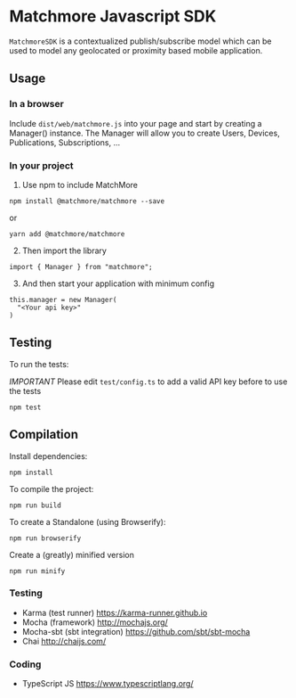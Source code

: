 # Matchmore Javascript SDK

`MatchmoreSDK` is a contextualized publish/subscribe model which can be used to model any geolocated or proximity based mobile application.


## Usage

### In a browser

Include `dist/web/matchmore.js` into your page and start by creating a Manager() instance. The Manager will allow you to create Users, Devices, Publications, Subscriptions, ...

### In your project 

1. Use npm to include MatchMore

```
npm install @matchmore/matchmore --save
```
or
```
yarn add @matchmore/matchmore
```

2. Then import the library

```
import { Manager } from "matchmore";
```

3. And then start your application with minimum config

```
this.manager = new Manager(
  "<Your api key>"
)
```



## Testing

To run the tests:

*IMPORTANT* 
Please edit `test/config.ts` to add a valid API key before to use the tests

``` 
npm test
```


## Compilation

Install dependencies:

```
npm install
```

To compile the project:


```
npm run build
```

To create a Standalone (using Browserify):

```
npm run browserify
```

Create a (greatly) minified version

```
npm run minify
```

### Testing

- Karma (test runner) https://karma-runner.github.io 
- Mocha (framework) http://mochajs.org/
- Mocha-sbt (sbt integration) https://github.com/sbt/sbt-mocha
- Chai http://chaijs.com/

### Coding

- TypeScript JS https://www.typescriptlang.org/
